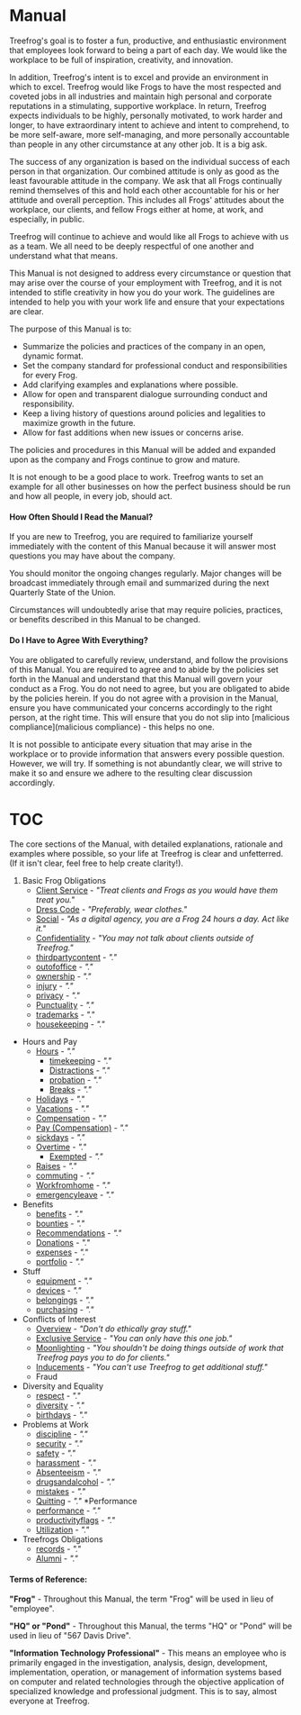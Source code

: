 # Manual

Treefrog's goal is to foster a fun, productive, and enthusiastic environment that employees look forward to being a part of each day. We would like the workplace to be full of inspiration, creativity, and innovation.

In addition, Treefrog's intent is to excel and provide an environment in which to excel. Treefrog would like Frogs to have the most respected and coveted jobs in all industries and maintain high personal and corporate reputations in a stimulating, supportive workplace. In return, Treefrog expects individuals to be highly, personally motivated, to work harder and longer, to have extraordinary intent to achieve and intent to comprehend, to be more self-aware, more self-managing, and more personally accountable than people in any other circumstance at any other job. It is a big ask.

The success of any organization is based on the individual success of each person in that organization. Our combined attitude is only as good as the least favourable attitude in the company. We ask that all Frogs continually remind themselves of this and hold each other accountable for his or her attitude and overall perception. This includes all Frogs' attitudes about the workplace, our clients, and fellow Frogs either at home, at work, and especially, in public.

Treefrog will continue to achieve and would like all Frogs to achieve with us as a team. We all need to be deeply respectful of one another and understand what that means.

This Manual is not designed to address every circumstance or question that may arise over the course of your employment with Treefrog, and it is not intended to stifle creativity in how you do your work. The guidelines are intended to help you with your work life and ensure that your expectations are clear.

The purpose of this Manual is to:

- Summarize the policies and practices of the company in an open, dynamic format.
- Set the company standard for professional conduct and responsibilities for every Frog.
- Add clarifying examples and explanations where possible.
- Allow for open and transparent dialogue surrounding conduct and responsibility.
- Keep a living history of questions around policies and legalities to maximize growth in the future.
- Allow for fast additions when new issues or concerns arise.

The policies and procedures in this Manual will be added and expanded upon as the company and Frogs continue to grow and mature.

It is not enough to be a good place to work. Treefrog wants to set an example for all other businesses on how the perfect business should be run and how all people, in every job, should act.

#### How Often Should I Read the Manual?

If you are new to Treefrog, you are required to familiarize yourself immediately with the content of this Manual because it will answer most questions you may have about the company.

You should monitor the ongoing changes regularly. Major changes will be broadcast immediately through email and summarized during the next Quarterly State of the Union.

Circumstances will undoubtedly arise that may require policies, practices, or benefits described in this Manual to be changed.

#### Do I Have to Agree With Everything?

You are obligated to carefully review, understand, and follow the provisions of this Manual. You are required to agree and to abide by the policies set forth in the Manual and understand that this Manual will govern your conduct as a Frog. You do not need to agree, but you are obligated to abide by the policies herein. If you do not agree with a provision in the Manual, ensure you have communicated your concerns accordingly to the right person, at the right time. This will ensure that you do not slip into [malicious compliance](malicious compliance) - this helps no one.

It is not possible to anticipate every situation that may arise in the workplace or to provide information that answers every possible question. However, we will try. If something is not abundantly clear, we will strive to make it so and ensure we adhere to the resulting clear discussion accordingly.

# TOC

The core sections of the Manual, with detailed explanations, rationale and examples where possible, so your life at Treefrog is clear and unfetterred. (If it isn't clear, feel free to help create clarity!).

1. Basic Frog Obligations
	* [Client Service](clientservice.md) - *"Treat clients and Frogs as you would have them treat you."*
	* [Dress Code](dress.md) - *"Preferably, wear clothes."*
	* [Social](social.md) - *"As a digital agency, you are a Frog 24 hours a day. Act like it."*
	* [Confidentiality](confidentiality.md) - *"You may not talk about clients outside of Treefrog."*
	* [thirdpartycontent](thirdpartycontent.md) - *"."*
	* [outofoffice](outofoffice.md) - *"."*
	* [ownership](ownership.md) - *"."*
	* [injury](injury.md) - *"."*
	* [privacy](privacy.md) - *"."*
	* [Punctuality](Punctuality.md) - *"."*
	* [trademarks](trademarks.md) - *"."*
	* [housekeeping](housekeeping.md) - *"."*
* Hours and Pay
	* [Hours](hours.md) - *"."*
		* [timekeeping](timekeeping.md) - *"."*
		* [Distractions](distractions.md) - *"."*
		* [probation](probation.md) - *"."*
		* [Breaks](breaks.md) - *"."*
	* [Holidays](holidays.md) - *"."*
	* [Vacations](vacations.md) - *"."*
	* [Compensation](Compensation.md) - *"."*
	* [Pay (Compensation)](pay.md) - *"."*
	* [sickdays](sickdays.md) - *"."*
	* [Overtime](overtime.md) - *"."*
		* [Exempted](Exempted.md) - *"."*
	* [Raises](raises.md) - *"."*
	* [commuting](commuting.md) - *"."*
	* [Workfromhome](workfromhome.md) - *"."*
	* [emergencyleave](emergencyleave.md) - *"."*
* Benefits
	* [benefits](benefits.md) - *"."*
	* [bounties](bounties.md) - *"."*
	* [Recommendations](Recommendations.md) - *"."*
	* [Donations](Donations.md) - *"."*
	* [expenses](expenses.md) - *"."*
	* [portfolio](portfolio.md) - *"."*
* Stuff
	* [equipment](equipment.md) - *"."*
	* [devices](devices.md) - *"."*
	* [belongings](belongings.md) - *"."*
	* [purchasing](purchasing.md) - *"."*
* Conflicts of Interest
	* [Overview](conflictofinterest.md) - *"Don't do ethically gray stuff."*
	* [Exclusive Service](exclusiveservice.md) - *"You can only have this one job."*
	* [Moonlighting](Moonlighting.md) - *"You shouldn't be doing things outside of work that Treefrog pays you to do for clients."*
	* [Inducements](Inducements.md) - *"You can't use Treefrog to get additional stuff."*
	* Fraud
* Diversity and Equality
	* [respect](respect.md) - *"."*
	* [diversity](diversity.md) - *"."*
	* [birthdays](birthdays.md) - *"."*
* Problems at Work
	* [discipline](discipline.md) - *"."*
	* [security](security.md) - *"."*
	* [safety](safety.md) - *"."*
	* [harassment](harassment.md) - *"."*
	* [Absenteeism](absenteeism.md) - *"."*
	* [drugsandalcohol](drugsandalcohol.md) - *"."*
	* [mistakes](mistakes.md) - *"."*
	* [Quitting](Quitting.md) - *"."*
*Performance
	* [performance](performance.md) - *"."*
	* [productivityflags](productivityflags.md) - *"."*
	* [Utilization](Utilization.md) - *"."*
* Treefrogs Obligations
	* [records](records.md) - *"."*
	* [Alumni](Alumni.md) - *"."*


#### Terms of Reference:

**"Frog"** - Throughout this Manual, the term "Frog" will be used in lieu of "employee".

**"HQ" or "Pond"** - Throughout this Manual, the terms "HQ" or "Pond" will be used in lieu of "567 Davis Drive".

**"Information Technology Professional"** - This means an employee who is primarily engaged in the investigation, analysis, design, development, implementation, operation, or management of information systems based on computer and related technologies through the objective application of specialized knowledge and professional judgment. This is to say, almost everyone at Treefrog.


